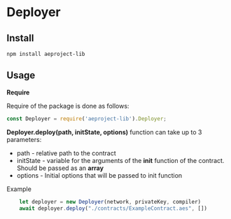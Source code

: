# Deployer

## Install

```text
npm install aeproject-lib
```

## Usage

**Require**

Require of the package is done as follows:

```javascript
const Deployer = require('aeproject-lib').Deployer;
```

**Deployer.deploy\(path, initState, options\)** function can take up to 3 parameters:

* path - relative path to the contract
* initState - variable for the arguments of the **init** function of the contract. Should be passed as an **array**
* options - Initial options that will be passed to init function

Example

```javascript
    let deployer = new Deployer(network, privateKey, compiler)
    await deployer.deploy("./contracts/ExampleContract.aes", [])
```

